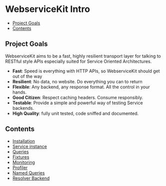 # WebserviceKit Intro

- [Project Goals](#project-goals)
- [Contents](#contents)

## Project Goals

WebserviceKit aims to be a fast, highly resilient transport layer for talking
to RESTful style APIs especially suited for Service Oriented Architectures.

- **Fast**: Speed is everything with HTTP APIs, so WebserviceKit should get out of the way
- **Resilient**: No data, no website. Do everything you can to return
- **Flexible**: Any backend, any response format. All the control in your hands.
- **Good Citizen**: Respect caching headers. Consume responsibly.
- **Testable**: Provide a simple and powerful way of testing Service backends.
- **High Quality**: fully unit tested, code sniffed and documented.

## Contents

- [Installation](./01-installation.md) 
- [Service instance](./02-service.md)
- [Queries](./03-queries.md)
- [Fixtures](./04-fixtures.md)
- [Monitoring](./05-monitoring.md)
- [Profiler](./06-profiler.md)
- [Named Queries](./07-named-queries.md)
- [Resolver Backend](./08-resolver-backend.md)
